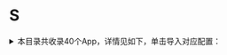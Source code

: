 # S
<details>
<summary>
本目录共收录40个App，详情见如下，单击导入对应配置：
</summary>

- [snapchat](https://quantumult.app/x/open-app/add-resource?remote-resource=%7B%22filter_remote%22%3A%20%5B%22https%3A%2F%2Fraw.githubusercontent.com%2Fzirawell%2FR-Store%2Fmain%2FRule%2FQuanX%2FAdblock%2FApp%2FS%2Fsnapchat%2Ffilter%2Fsnapchat.list%2C%20tag%3Dsnapchat%22%5D%7D)
- [soul](https://quantumult.app/x/open-app/add-resource?remote-resource=%7B%22filter_remote%22%3A%20%5B%22https%3A%2F%2Fraw.githubusercontent.com%2Fzirawell%2FR-Store%2Fmain%2FRule%2FQuanX%2FAdblock%2FApp%2FS%2Fsoul%2Ffilter%2Fsoul.list%2C%20tag%3Dsoul%22%5D%2C%22rewrite_remote%22%3A%20%5B%22https%3A%2F%2Fraw.githubusercontent.com%2Fzirawell%2FR-Store%2Fmain%2FRule%2FQuanX%2FAdblock%2FApp%2FS%2Fsoul%2Frewrite%2Fsoul.conf%2C%20tag%3Dsoul%22%5D%7D)
- [speedtest](https://quantumult.app/x/open-app/add-resource?remote-resource=%7B%22filter_remote%22%3A%20%5B%22https%3A%2F%2Fraw.githubusercontent.com%2Fzirawell%2FR-Store%2Fmain%2FRule%2FQuanX%2FAdblock%2FApp%2FS%2Fspeedtest%2Ffilter%2Fspeedtest.list%2C%20tag%3Dspeedtest%22%5D%7D)
- [spotify](https://quantumult.app/x/open-app/add-resource?remote-resource=%7B%22rewrite_remote%22%3A%20%5B%22https%3A%2F%2Fraw.githubusercontent.com%2Fzirawell%2FR-Store%2Fmain%2FRule%2FQuanX%2FAdblock%2FApp%2FS%2Fspotify%2Frewrite%2Fspotify.conf%2C%20tag%3Dspotify%22%5D%7D)
- [swiftgram](https://quantumult.app/x/open-app/add-resource?remote-resource=%7B%22rewrite_remote%22%3A%20%5B%22https%3A%2F%2Fraw.githubusercontent.com%2Fzirawell%2FR-Store%2Fmain%2FRule%2FQuanX%2FAdblock%2FApp%2FS%2Fswiftgram%2Frewrite%2Fswiftgram.conf%2C%20tag%3Dswiftgram%22%5D%7D)
- [三号动漫](https://quantumult.app/x/open-app/add-resource?remote-resource=%7B%22rewrite_remote%22%3A%20%5B%22https%3A%2F%2Fraw.githubusercontent.com%2Fzirawell%2FR-Store%2Fmain%2FRule%2FQuanX%2FAdblock%2FApp%2FS%2F%E4%B8%89%E5%8F%B7%E5%8A%A8%E6%BC%AB%2Frewrite%2F3hxq.conf%2C%20tag%3D%E4%B8%89%E5%8F%B7%E5%8A%A8%E6%BC%AB%22%5D%7D)
- [三联中读](https://quantumult.app/x/open-app/add-resource?remote-resource=%7B%22rewrite_remote%22%3A%20%5B%22https%3A%2F%2Fraw.githubusercontent.com%2Fzirawell%2FR-Store%2Fmain%2FRule%2FQuanX%2FAdblock%2FApp%2FS%2F%E4%B8%89%E8%81%94%E4%B8%AD%E8%AF%BB%2Frewrite%2Flifeweek.conf%2C%20tag%3D%E4%B8%89%E8%81%94%E4%B8%AD%E8%AF%BB%22%5D%7D)
- [上岸鸭公考](https://quantumult.app/x/open-app/add-resource?remote-resource=%7B%22rewrite_remote%22%3A%20%5B%22https%3A%2F%2Fraw.githubusercontent.com%2Fzirawell%2FR-Store%2Fmain%2FRule%2FQuanX%2FAdblock%2FApp%2FS%2F%E4%B8%8A%E5%B2%B8%E9%B8%AD%E5%85%AC%E8%80%83%2Frewrite%2Fshanganya.conf%2C%20tag%3D%E4%B8%8A%E5%B2%B8%E9%B8%AD%E5%85%AC%E8%80%83%22%5D%7D)
- [上汽大众](https://quantumult.app/x/open-app/add-resource?remote-resource=%7B%22rewrite_remote%22%3A%20%5B%22https%3A%2F%2Fraw.githubusercontent.com%2Fzirawell%2FR-Store%2Fmain%2FRule%2FQuanX%2FAdblock%2FApp%2FS%2F%E4%B8%8A%E6%B1%BD%E5%A4%A7%E4%BC%97%2Frewrite%2Fcsvw.conf%2C%20tag%3D%E4%B8%8A%E6%B1%BD%E5%A4%A7%E4%BC%97%22%5D%7D)
- [上海交通卡](https://quantumult.app/x/open-app/add-resource?remote-resource=%7B%22filter_remote%22%3A%20%5B%22https%3A%2F%2Fraw.githubusercontent.com%2Fzirawell%2FR-Store%2Fmain%2FRule%2FQuanX%2FAdblock%2FApp%2FS%2F%E4%B8%8A%E6%B5%B7%E4%BA%A4%E9%80%9A%E5%8D%A1%2Ffilter%2Fsptcc.list%2C%20tag%3D%E4%B8%8A%E6%B5%B7%E4%BA%A4%E9%80%9A%E5%8D%A1%22%5D%2C%22rewrite_remote%22%3A%20%5B%22https%3A%2F%2Fraw.githubusercontent.com%2Fzirawell%2FR-Store%2Fmain%2FRule%2FQuanX%2FAdblock%2FApp%2FS%2F%E4%B8%8A%E6%B5%B7%E4%BA%A4%E9%80%9A%E5%8D%A1%2Frewrite%2Fsptcc.conf%2C%20tag%3D%E4%B8%8A%E6%B5%B7%E4%BA%A4%E9%80%9A%E5%8D%A1%22%5D%7D)
- [上海银行](https://quantumult.app/x/open-app/add-resource?remote-resource=%7B%22filter_remote%22%3A%20%5B%22https%3A%2F%2Fraw.githubusercontent.com%2Fzirawell%2FR-Store%2Fmain%2FRule%2FQuanX%2FAdblock%2FApp%2FS%2F%E4%B8%8A%E6%B5%B7%E9%93%B6%E8%A1%8C%2Ffilter%2Fbosc.list%2C%20tag%3D%E4%B8%8A%E6%B5%B7%E9%93%B6%E8%A1%8C%22%5D%7D)
- [上银美好生活](https://quantumult.app/x/open-app/add-resource?remote-resource=%7B%22rewrite_remote%22%3A%20%5B%22https%3A%2F%2Fraw.githubusercontent.com%2Fzirawell%2FR-Store%2Fmain%2FRule%2FQuanX%2FAdblock%2FApp%2FS%2F%E4%B8%8A%E9%93%B6%E7%BE%8E%E5%A5%BD%E7%94%9F%E6%B4%BB%2Frewrite%2Fbosclife.conf%2C%20tag%3D%E4%B8%8A%E9%93%B6%E7%BE%8E%E5%A5%BD%E7%94%9F%E6%B4%BB%22%5D%7D)
- [书旗小说](https://quantumult.app/x/open-app/add-resource?remote-resource=%7B%22rewrite_remote%22%3A%20%5B%22https%3A%2F%2Fraw.githubusercontent.com%2Fzirawell%2FR-Store%2Fmain%2FRule%2FQuanX%2FAdblock%2FApp%2FS%2F%E4%B9%A6%E6%97%97%E5%B0%8F%E8%AF%B4%2Frewrite%2Fshuqi.conf%2C%20tag%3D%E4%B9%A6%E6%97%97%E5%B0%8F%E8%AF%B4%22%5D%7D)
- [什么值得买](https://quantumult.app/x/open-app/add-resource?remote-resource=%7B%22filter_remote%22%3A%20%5B%22https%3A%2F%2Fraw.githubusercontent.com%2Fzirawell%2FR-Store%2Fmain%2FRule%2FQuanX%2FAdblock%2FApp%2FS%2F%E4%BB%80%E4%B9%88%E5%80%BC%E5%BE%97%E4%B9%B0%2Ffilter%2Fsmzdm.list%2C%20tag%3D%E4%BB%80%E4%B9%88%E5%80%BC%E5%BE%97%E4%B9%B0%22%5D%2C%22rewrite_remote%22%3A%20%5B%22https%3A%2F%2Fraw.githubusercontent.com%2Fzirawell%2FR-Store%2Fmain%2FRule%2FQuanX%2FAdblock%2FApp%2FS%2F%E4%BB%80%E4%B9%88%E5%80%BC%E5%BE%97%E4%B9%B0%2Frewrite%2Fsmzdm.conf%2C%20tag%3D%E4%BB%80%E4%B9%88%E5%80%BC%E5%BE%97%E4%B9%B0%22%5D%7D)
- [四季線上](https://quantumult.app/x/open-app/add-resource?remote-resource=%7B%22rewrite_remote%22%3A%20%5B%22https%3A%2F%2Fraw.githubusercontent.com%2Fzirawell%2FR-Store%2Fmain%2FRule%2FQuanX%2FAdblock%2FApp%2FS%2F%E5%9B%9B%E5%AD%A3%E7%B7%9A%E4%B8%8A%2Frewrite%2F4gtv.conf%2C%20tag%3D%E5%9B%9B%E5%AD%A3%E7%B7%9A%E4%B8%8A%22%5D%7D)
- [四川航空](https://quantumult.app/x/open-app/add-resource?remote-resource=%7B%22rewrite_remote%22%3A%20%5B%22https%3A%2F%2Fraw.githubusercontent.com%2Fzirawell%2FR-Store%2Fmain%2FRule%2FQuanX%2FAdblock%2FApp%2FS%2F%E5%9B%9B%E5%B7%9D%E8%88%AA%E7%A9%BA%2Frewrite%2Fsichuanair.conf%2C%20tag%3D%E5%9B%9B%E5%B7%9D%E8%88%AA%E7%A9%BA%22%5D%7D)
- [少数派](https://quantumult.app/x/open-app/add-resource?remote-resource=%7B%22rewrite_remote%22%3A%20%5B%22https%3A%2F%2Fraw.githubusercontent.com%2Fzirawell%2FR-Store%2Fmain%2FRule%2FQuanX%2FAdblock%2FApp%2FS%2F%E5%B0%91%E6%95%B0%E6%B4%BE%2Frewrite%2Fsspai.conf%2C%20tag%3D%E5%B0%91%E6%95%B0%E6%B4%BE%22%5D%7D)
- [山姆会员商店](https://quantumult.app/x/open-app/add-resource?remote-resource=%7B%22rewrite_remote%22%3A%20%5B%22https%3A%2F%2Fraw.githubusercontent.com%2Fzirawell%2FR-Store%2Fmain%2FRule%2FQuanX%2FAdblock%2FApp%2FS%2F%E5%B1%B1%E5%A7%86%E4%BC%9A%E5%91%98%E5%95%86%E5%BA%97%2Frewrite%2Fsamsclub.conf%2C%20tag%3D%E5%B1%B1%E5%A7%86%E4%BC%9A%E5%91%98%E5%95%86%E5%BA%97%22%5D%7D)
- [扫描全能王](https://quantumult.app/x/open-app/add-resource?remote-resource=%7B%22rewrite_remote%22%3A%20%5B%22https%3A%2F%2Fraw.githubusercontent.com%2Fzirawell%2FR-Store%2Fmain%2FRule%2FQuanX%2FAdblock%2FApp%2FS%2F%E6%89%AB%E6%8F%8F%E5%85%A8%E8%83%BD%E7%8E%8B%2Frewrite%2Fcamscanner.conf%2C%20tag%3D%E6%89%AB%E6%8F%8F%E5%85%A8%E8%83%BD%E7%8E%8B%22%5D%7D)
- [搜狐](https://quantumult.app/x/open-app/add-resource?remote-resource=%7B%22filter_remote%22%3A%20%5B%22https%3A%2F%2Fraw.githubusercontent.com%2Fzirawell%2FR-Store%2Fmain%2FRule%2FQuanX%2FAdblock%2FApp%2FS%2F%E6%90%9C%E7%8B%90%2Ffilter%2Fsohu.list%2C%20tag%3D%E6%90%9C%E7%8B%90%22%5D%2C%22rewrite_remote%22%3A%20%5B%22https%3A%2F%2Fraw.githubusercontent.com%2Fzirawell%2FR-Store%2Fmain%2FRule%2FQuanX%2FAdblock%2FApp%2FS%2F%E6%90%9C%E7%8B%90%2Frewrite%2Fsohu.conf%2C%20tag%3D%E6%90%9C%E7%8B%90%22%5D%7D)
- [搜狗输入法](https://quantumult.app/x/open-app/add-resource?remote-resource=%7B%22filter_remote%22%3A%20%5B%22https%3A%2F%2Fraw.githubusercontent.com%2Fzirawell%2FR-Store%2Fmain%2FRule%2FQuanX%2FAdblock%2FApp%2FS%2F%E6%90%9C%E7%8B%97%E8%BE%93%E5%85%A5%E6%B3%95%2Ffilter%2Fsogou.list%2C%20tag%3D%E6%90%9C%E7%8B%97%E8%BE%93%E5%85%A5%E6%B3%95%22%5D%2C%22rewrite_remote%22%3A%20%5B%22https%3A%2F%2Fraw.githubusercontent.com%2Fzirawell%2FR-Store%2Fmain%2FRule%2FQuanX%2FAdblock%2FApp%2FS%2F%E6%90%9C%E7%8B%97%E8%BE%93%E5%85%A5%E6%B3%95%2Frewrite%2Fsogou.conf%2C%20tag%3D%E6%90%9C%E7%8B%97%E8%BE%93%E5%85%A5%E6%B3%95%22%5D%7D)
- [收银通商户端](https://quantumult.app/x/open-app/add-resource?remote-resource=%7B%22rewrite_remote%22%3A%20%5B%22https%3A%2F%2Fraw.githubusercontent.com%2Fzirawell%2FR-Store%2Fmain%2FRule%2FQuanX%2FAdblock%2FApp%2FS%2F%E6%94%B6%E9%93%B6%E9%80%9A%E5%95%86%E6%88%B7%E7%AB%AF%2Frewrite%2Fshouyintong.conf%2C%20tag%3D%E6%94%B6%E9%93%B6%E9%80%9A%E5%95%86%E6%88%B7%E7%AB%AF%22%5D%7D)
- [数字人民币](https://quantumult.app/x/open-app/add-resource?remote-resource=%7B%22filter_remote%22%3A%20%5B%22https%3A%2F%2Fraw.githubusercontent.com%2Fzirawell%2FR-Store%2Fmain%2FRule%2FQuanX%2FAdblock%2FApp%2FS%2F%E6%95%B0%E5%AD%97%E4%BA%BA%E6%B0%91%E5%B8%81%2Ffilter%2Fecny.list%2C%20tag%3D%E6%95%B0%E5%AD%97%E4%BA%BA%E6%B0%91%E5%B8%81%22%5D%2C%22rewrite_remote%22%3A%20%5B%22https%3A%2F%2Fraw.githubusercontent.com%2Fzirawell%2FR-Store%2Fmain%2FRule%2FQuanX%2FAdblock%2FApp%2FS%2F%E6%95%B0%E5%AD%97%E4%BA%BA%E6%B0%91%E5%B8%81%2Frewrite%2Fecny.conf%2C%20tag%3D%E6%95%B0%E5%AD%97%E4%BA%BA%E6%B0%91%E5%B8%81%22%5D%7D)
- [水印相机](https://quantumult.app/x/open-app/add-resource?remote-resource=%7B%22rewrite_remote%22%3A%20%5B%22https%3A%2F%2Fraw.githubusercontent.com%2Fzirawell%2FR-Store%2Fmain%2FRule%2FQuanX%2FAdblock%2FApp%2FS%2F%E6%B0%B4%E5%8D%B0%E7%9B%B8%E6%9C%BA%2Frewrite%2Fxiangji.conf%2C%20tag%3D%E6%B0%B4%E5%8D%B0%E7%9B%B8%E6%9C%BA%22%5D%7D)
- [深圳通](https://quantumult.app/x/open-app/add-resource?remote-resource=%7B%22rewrite_remote%22%3A%20%5B%22https%3A%2F%2Fraw.githubusercontent.com%2Fzirawell%2FR-Store%2Fmain%2FRule%2FQuanX%2FAdblock%2FApp%2FS%2F%E6%B7%B1%E5%9C%B3%E9%80%9A%2Frewrite%2Fshenzhentong.conf%2C%20tag%3D%E6%B7%B1%E5%9C%B3%E9%80%9A%22%5D%7D)
- [盛银小丫管家](https://quantumult.app/x/open-app/add-resource?remote-resource=%7B%22filter_remote%22%3A%20%5B%22https%3A%2F%2Fraw.githubusercontent.com%2Fzirawell%2FR-Store%2Fmain%2FRule%2FQuanX%2FAdblock%2FApp%2FS%2F%E7%9B%9B%E9%93%B6%E5%B0%8F%E4%B8%AB%E7%AE%A1%E5%AE%B6%2Ffilter%2Fysepay.list%2C%20tag%3D%E7%9B%9B%E9%93%B6%E5%B0%8F%E4%B8%AB%E7%AE%A1%E5%AE%B6%22%5D%2C%22rewrite_remote%22%3A%20%5B%22https%3A%2F%2Fraw.githubusercontent.com%2Fzirawell%2FR-Store%2Fmain%2FRule%2FQuanX%2FAdblock%2FApp%2FS%2F%E7%9B%9B%E9%93%B6%E5%B0%8F%E4%B8%AB%E7%AE%A1%E5%AE%B6%2Frewrite%2Fysepay.conf%2C%20tag%3D%E7%9B%9B%E9%93%B6%E5%B0%8F%E4%B8%AB%E7%AE%A1%E5%AE%B6%22%5D%7D)
- [省钱快报](https://quantumult.app/x/open-app/add-resource?remote-resource=%7B%22filter_remote%22%3A%20%5B%22https%3A%2F%2Fraw.githubusercontent.com%2Fzirawell%2FR-Store%2Fmain%2FRule%2FQuanX%2FAdblock%2FApp%2FS%2F%E7%9C%81%E9%92%B1%E5%BF%AB%E6%8A%A5%2Ffilter%2Fsqkb.list%2C%20tag%3D%E7%9C%81%E9%92%B1%E5%BF%AB%E6%8A%A5%22%5D%2C%22rewrite_remote%22%3A%20%5B%22https%3A%2F%2Fraw.githubusercontent.com%2Fzirawell%2FR-Store%2Fmain%2FRule%2FQuanX%2FAdblock%2FApp%2FS%2F%E7%9C%81%E9%92%B1%E5%BF%AB%E6%8A%A5%2Frewrite%2Fsqkb.conf%2C%20tag%3D%E7%9C%81%E9%92%B1%E5%BF%AB%E6%8A%A5%22%5D%7D)
- [神舟专车](https://quantumult.app/x/open-app/add-resource?remote-resource=%7B%22rewrite_remote%22%3A%20%5B%22https%3A%2F%2Fraw.githubusercontent.com%2Fzirawell%2FR-Store%2Fmain%2FRule%2FQuanX%2FAdblock%2FApp%2FS%2F%E7%A5%9E%E8%88%9F%E4%B8%93%E8%BD%A6%2Frewrite%2Fszzc.conf%2C%20tag%3D%E7%A5%9E%E8%88%9F%E4%B8%93%E8%BD%A6%22%5D%7D)
- [肆客足球](https://quantumult.app/x/open-app/add-resource?remote-resource=%7B%22rewrite_remote%22%3A%20%5B%22https%3A%2F%2Fraw.githubusercontent.com%2Fzirawell%2FR-Store%2Fmain%2FRule%2FQuanX%2FAdblock%2FApp%2FS%2F%E8%82%86%E5%AE%A2%E8%B6%B3%E7%90%83%2Frewrite%2Fqiuduoduo.conf%2C%20tag%3D%E8%82%86%E5%AE%A2%E8%B6%B3%E7%90%83%22%5D%7D)
- [苏e行](https://quantumult.app/x/open-app/add-resource?remote-resource=%7B%22rewrite_remote%22%3A%20%5B%22https%3A%2F%2Fraw.githubusercontent.com%2Fzirawell%2FR-Store%2Fmain%2FRule%2FQuanX%2FAdblock%2FApp%2FS%2F%E8%8B%8Fe%E8%A1%8C%2Frewrite%2Fbwton.conf%2C%20tag%3D%E8%8B%8Fe%E8%A1%8C%22%5D%7D)
- [苏周到](https://quantumult.app/x/open-app/add-resource?remote-resource=%7B%22rewrite_remote%22%3A%20%5B%22https%3A%2F%2Fraw.githubusercontent.com%2Fzirawell%2FR-Store%2Fmain%2FRule%2FQuanX%2FAdblock%2FApp%2FS%2F%E8%8B%8F%E5%91%A8%E5%88%B0%2Frewrite%2Fsuzhou.conf%2C%20tag%3D%E8%8B%8F%E5%91%A8%E5%88%B0%22%5D%7D)
- [苏宁易购](https://quantumult.app/x/open-app/add-resource?remote-resource=%7B%22rewrite_remote%22%3A%20%5B%22https%3A%2F%2Fraw.githubusercontent.com%2Fzirawell%2FR-Store%2Fmain%2FRule%2FQuanX%2FAdblock%2FApp%2FS%2F%E8%8B%8F%E5%AE%81%E6%98%93%E8%B4%AD%2Frewrite%2Fsuning.conf%2C%20tag%3D%E8%8B%8F%E5%AE%81%E6%98%93%E8%B4%AD%22%5D%7D)
- [苏打校园](https://quantumult.app/x/open-app/add-resource?remote-resource=%7B%22rewrite_remote%22%3A%20%5B%22https%3A%2F%2Fraw.githubusercontent.com%2Fzirawell%2FR-Store%2Fmain%2FRule%2FQuanX%2FAdblock%2FApp%2FS%2F%E8%8B%8F%E6%89%93%E6%A0%A1%E5%9B%AD%2Frewrite%2Fsodalife.conf%2C%20tag%3D%E8%8B%8F%E6%89%93%E6%A0%A1%E5%9B%AD%22%5D%7D)
- [识货](https://quantumult.app/x/open-app/add-resource?remote-resource=%7B%22rewrite_remote%22%3A%20%5B%22https%3A%2F%2Fraw.githubusercontent.com%2Fzirawell%2FR-Store%2Fmain%2FRule%2FQuanX%2FAdblock%2FApp%2FS%2F%E8%AF%86%E8%B4%A7%2Frewrite%2Fshihuo.conf%2C%20tag%3D%E8%AF%86%E8%B4%A7%22%5D%7D)
- [闪动校园](https://quantumult.app/x/open-app/add-resource?remote-resource=%7B%22rewrite_remote%22%3A%20%5B%22https%3A%2F%2Fraw.githubusercontent.com%2Fzirawell%2FR-Store%2Fmain%2FRule%2FQuanX%2FAdblock%2FApp%2FS%2F%E9%97%AA%E5%8A%A8%E6%A0%A1%E5%9B%AD%2Frewrite%2Fsdxy.conf%2C%20tag%3D%E9%97%AA%E5%8A%A8%E6%A0%A1%E5%9B%AD%22%5D%7D)
- [闪现一下](https://quantumult.app/x/open-app/add-resource?remote-resource=%7B%22rewrite_remote%22%3A%20%5B%22https%3A%2F%2Fraw.githubusercontent.com%2Fzirawell%2FR-Store%2Fmain%2FRule%2FQuanX%2FAdblock%2FApp%2FS%2F%E9%97%AA%E7%8E%B0%E4%B8%80%E4%B8%8B%2Frewrite%2Fgameplus.conf%2C%20tag%3D%E9%97%AA%E7%8E%B0%E4%B8%80%E4%B8%8B%22%5D%7D)
- [随手记](https://quantumult.app/x/open-app/add-resource?remote-resource=%7B%22rewrite_remote%22%3A%20%5B%22https%3A%2F%2Fraw.githubusercontent.com%2Fzirawell%2FR-Store%2Fmain%2FRule%2FQuanX%2FAdblock%2FApp%2FS%2F%E9%9A%8F%E6%89%8B%E8%AE%B0%2Frewrite%2Ffeidee.conf%2C%20tag%3D%E9%9A%8F%E6%89%8B%E8%AE%B0%22%5D%7D)
- [顺丰快递](https://quantumult.app/x/open-app/add-resource?remote-resource=%7B%22rewrite_remote%22%3A%20%5B%22https%3A%2F%2Fraw.githubusercontent.com%2Fzirawell%2FR-Store%2Fmain%2FRule%2FQuanX%2FAdblock%2FApp%2FS%2F%E9%A1%BA%E4%B8%B0%E5%BF%AB%E9%80%92%2Frewrite%2Fsfexpress.conf%2C%20tag%3D%E9%A1%BA%E4%B8%B0%E5%BF%AB%E9%80%92%22%5D%7D)
- [首旅如家](https://quantumult.app/x/open-app/add-resource?remote-resource=%7B%22rewrite_remote%22%3A%20%5B%22https%3A%2F%2Fraw.githubusercontent.com%2Fzirawell%2FR-Store%2Fmain%2FRule%2FQuanX%2FAdblock%2FApp%2FS%2F%E9%A6%96%E6%97%85%E5%A6%82%E5%AE%B6%2Frewrite%2Fhomeinns.conf%2C%20tag%3D%E9%A6%96%E6%97%85%E5%A6%82%E5%AE%B6%22%5D%7D)
- [首汽约车](https://quantumult.app/x/open-app/add-resource?remote-resource=%7B%22rewrite_remote%22%3A%20%5B%22https%3A%2F%2Fraw.githubusercontent.com%2Fzirawell%2FR-Store%2Fmain%2FRule%2FQuanX%2FAdblock%2FApp%2FS%2F%E9%A6%96%E6%B1%BD%E7%BA%A6%E8%BD%A6%2Frewrite%2F01zhuanche.conf%2C%20tag%3D%E9%A6%96%E6%B1%BD%E7%BA%A6%E8%BD%A6%22%5D%7D)

</details>